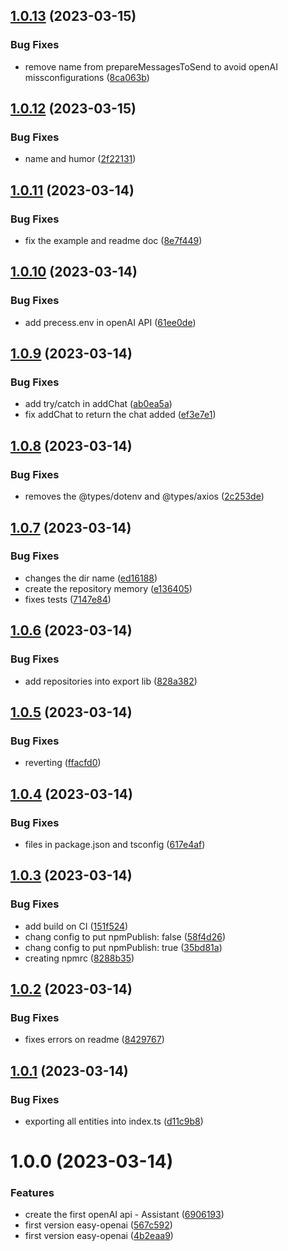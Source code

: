 ## [1.0.13](https://github.com/whitebeardit/easy-openai/compare/v1.0.12...v1.0.13) (2023-03-15)


### Bug Fixes

* remove name from prepareMessagesToSend to avoid openAI missconfigurations ([8ca063b](https://github.com/whitebeardit/easy-openai/commit/8ca063b49f41bc57f9f68fddc2a929c253e5bc49))

## [1.0.12](https://github.com/whitebeardit/easy-openai/compare/v1.0.11...v1.0.12) (2023-03-15)


### Bug Fixes

* name and humor ([2f22131](https://github.com/whitebeardit/easy-openai/commit/2f221310c9873ec53afdc70ea5d72b2ee1d236b1))

## [1.0.11](https://github.com/whitebeardit/easy-openai/compare/v1.0.10...v1.0.11) (2023-03-14)


### Bug Fixes

* fix the example and readme doc ([8e7f449](https://github.com/whitebeardit/easy-openai/commit/8e7f4498905f10ef7694729417368ad03d822cf2))

## [1.0.10](https://github.com/whitebeardit/easy-openai/compare/v1.0.9...v1.0.10) (2023-03-14)


### Bug Fixes

* add precess.env in openAI API ([61ee0de](https://github.com/whitebeardit/easy-openai/commit/61ee0debfc980995ac78e65c196c4fbd105289fb))

## [1.0.9](https://github.com/whitebeardit/easy-openai/compare/v1.0.8...v1.0.9) (2023-03-14)


### Bug Fixes

* add try/catch in addChat ([ab0ea5a](https://github.com/whitebeardit/easy-openai/commit/ab0ea5a9c04f2466750a753ae0a427e828e5fe03))
* fix addChat to return the chat added ([ef3e7e1](https://github.com/whitebeardit/easy-openai/commit/ef3e7e169729b2faf19d71117cfe048f0178794e))

## [1.0.8](https://github.com/whitebeardit/easy-openai/compare/v1.0.7...v1.0.8) (2023-03-14)


### Bug Fixes

* removes the @types/dotenv and @types/axios ([2c253de](https://github.com/whitebeardit/easy-openai/commit/2c253de3cf9f151d301dfe36f7f5850e99279756))

## [1.0.7](https://github.com/whitebeardit/easy-openai/compare/v1.0.6...v1.0.7) (2023-03-14)


### Bug Fixes

* changes the dir name ([ed16188](https://github.com/whitebeardit/easy-openai/commit/ed16188edf962c9d7a7bc4e954cc47e03609d18a))
* create the repository memory ([e136405](https://github.com/whitebeardit/easy-openai/commit/e136405337e21d36774cfe0d5c47a61f916ea2ed))
* fixes tests ([7147e84](https://github.com/whitebeardit/easy-openai/commit/7147e848d30294b618e56bdc8eed39f192e18c9f))

## [1.0.6](https://github.com/whitebeardit/easy-openai/compare/v1.0.5...v1.0.6) (2023-03-14)


### Bug Fixes

* add repositories into export lib ([828a382](https://github.com/whitebeardit/easy-openai/commit/828a3820aa473b3fc4ee69296311c8f2a3715b19))

## [1.0.5](https://github.com/whitebeardit/easy-openai/compare/v1.0.4...v1.0.5) (2023-03-14)


### Bug Fixes

* reverting ([ffacfd0](https://github.com/whitebeardit/easy-openai/commit/ffacfd0fb33cbdca2f73cd0c1c17c7495a414935))

## [1.0.4](https://github.com/whitebeardit/easy-openai/compare/v1.0.3...v1.0.4) (2023-03-14)


### Bug Fixes

* files in package.json and tsconfig ([617e4af](https://github.com/whitebeardit/easy-openai/commit/617e4af322d9dc18dc08f1244f5baf635c1682e5))

## [1.0.3](https://github.com/whitebeardit/easy-openai/compare/v1.0.2...v1.0.3) (2023-03-14)


### Bug Fixes

* add build on CI ([151f524](https://github.com/whitebeardit/easy-openai/commit/151f52487816ba15b78c33e49a2ac45c56f53b27))
* chang config to put npmPublish: false ([58f4d26](https://github.com/whitebeardit/easy-openai/commit/58f4d262abfffae40d444a567f071a43bfe42d7c))
* chang config to put npmPublish: true ([35bd81a](https://github.com/whitebeardit/easy-openai/commit/35bd81a18973868a33ed4b63c92372ff243d8d28))
* creating npmrc ([8288b35](https://github.com/whitebeardit/easy-openai/commit/8288b353fa9ac51f99fc3d9c06a3dac9f6763c5d))

## [1.0.2](https://github.com/whitebeardit/easy-openai/compare/v1.0.1...v1.0.2) (2023-03-14)


### Bug Fixes

* fixes errors on readme ([8429767](https://github.com/whitebeardit/easy-openai/commit/842976719cc99f0439f8fc4165edbd8cc4b79bb0))

## [1.0.1](https://github.com/whitebeardit/easy-openai/compare/v1.0.0...v1.0.1) (2023-03-14)


### Bug Fixes

* exporting all entities into index.ts ([d11c9b8](https://github.com/whitebeardit/easy-openai/commit/d11c9b83062cf5f97c7770d0c546c77a2c3a6713))

# 1.0.0 (2023-03-14)


### Features

* create the first openAI api - Assistant ([6906193](https://github.com/whitebeardit/easy-openai/commit/69061933d4746046c73aec1eddd73b54f21c2536))
* first version easy-openai ([567c592](https://github.com/whitebeardit/easy-openai/commit/567c592af29af8431685df2119dc9456b2254b43))
* first version easy-openai ([4b2eaa9](https://github.com/whitebeardit/easy-openai/commit/4b2eaa93bd9491c4e006a48c16d0025b6f78b5cf))

